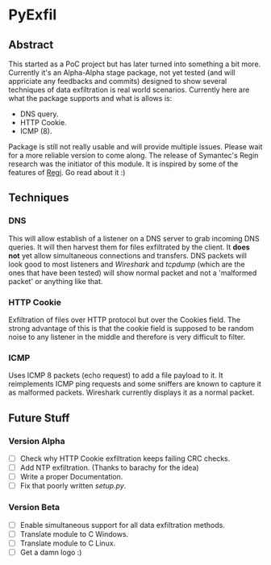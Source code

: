# PyExfil

## Abstract
This started as a PoC project but has later turned into something a bit more. Currently it's an Alpha-Alpha stage package, not yet tested (and will appriciate any feedbacks and commits) designed to show several techniques of data exfiltration is real world scenarios. Currently here are what the package supports and what is allows is:

* DNS query.
* HTTP Cookie.
* ICMP (8).

Package is still not really usable and will provide multiple issues. Please wait for a more reliable version to come along. 
The release of Symantec's Regin research was the initiator of this module. It is inspired by some of the features of [Regi](http://www.symantec.com/connect/blogs/regin-top-tier-espionage-tool-enables-stealthy-surveillance). Go read about it :)

## Techniques

### DNS
This will allow establish of a listener on a DNS server to grab incoming DNS queries. It will then harvest them for files exfiltrated by the client. It **does not** yet allow simultaneous connections and transfers. DNS packets will look good to most listeners and *Wireshark* and *tcpdump* (which are the ones that have been tested) will show normal packet and not a 'malformed packet' or anything like that.
### HTTP Cookie
Exfiltration of files over HTTP protocol but over the Cookies field. The strong advantage of this is that the cookie field is supposed to be random noise to any listener in the middle and therefore is very difficult to filter. 
### ICMP
Uses ICMP 8 packets (echo request) to add a file payload to it. It reimplements ICMP ping requests and some sniffers are known to capture it as malformed packets. Wireshark currently displays it as a normal packet. 

## Future Stuff
### Version Alpha
- [ ] Check why HTTP Cookie exfiltration keeps failing CRC checks.
- [ ] Add NTP exfiltration. (Thanks to barachy for the idea)
- [ ] Write a proper Documentation.
- [ ] Fix that poorly written *setup.py*.

### Version Beta
- [ ] Enable simultaneous support for all data exfiltration methods. 
- [ ] Translate module to C Windows.
- [ ] Translate module to C Linux.
- [ ] Get a damn logo :)
